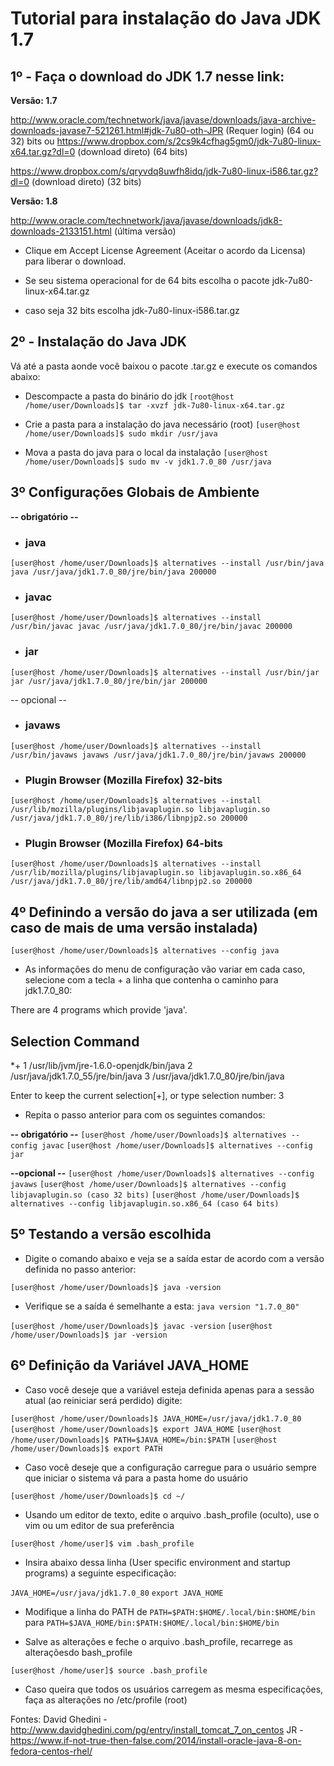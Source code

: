 # Tutorial para instalação do Java JDK 1.7

## 1º - Faça o download do JDK 1.7 nesse link:

**Versão: 1.7**

http://www.oracle.com/technetwork/java/javase/downloads/java-archive-downloads-javase7-521261.html#jdk-7u80-oth-JPR (Requer login) (64 ou 32) bits
ou
https://www.dropbox.com/s/2cs9k4cfhag5gm0/jdk-7u80-linux-x64.tar.gz?dl=0 (download direto) (64 bits)

https://www.dropbox.com/s/qryvdq8uwfh8idq/jdk-7u80-linux-i586.tar.gz?dl=0 (download direto) (32 bits)

**Versão: 1.8**

http://www.oracle.com/technetwork/java/javase/downloads/jdk8-downloads-2133151.html (última versão)

* Clique em Accept License Agreement (Aceitar o acordo da Licensa) para liberar o download.
  
* Se seu sistema operacional for de 64 bits
escolha o pacote jdk-7u80-linux-x64.tar.gz

* caso seja 32 bits 
escolha jdk-7u80-linux-i586.tar.gz

## 2º - Instalação do Java JDK

Vá até a pasta aonde você baixou o pacote .tar.gz e execute os comandos abaixo:

* Descompacte a pasta do binário do jdk
```[root@host /home/user/Downloads]$ tar -xvzf jdk-7u80-linux-x64.tar.gz```

* Crie a pasta para a instalação do java necessário (root)
```[user@host /home/user/Downloads]$ sudo mkdir /usr/java```

* Mova a pasta do java para o local da instalação
```[user@host /home/user/Downloads]$ sudo mv -v jdk1.7.0_80 /usr/java```

## 3º Configurações Globais de Ambiente

**-- obrigatório --**

* ### java
```[user@host /home/user/Downloads]$ alternatives --install /usr/bin/java java /usr/java/jdk1.7.0_80/jre/bin/java 200000```


* ### javac
```[user@host /home/user/Downloads]$ alternatives --install /usr/bin/javac javac /usr/java/jdk1.7.0_80/jre/bin/javac 200000```


* ### jar
```[user@host /home/user/Downloads]$ alternatives --install /usr/bin/jar jar /usr/java/jdk1.7.0_80/jre/bin/jar 200000```

-- opcional --

* ### javaws
```[user@host /home/user/Downloads]$ alternatives --install /usr/bin/javaws javaws /usr/java/jdk1.7.0_80/jre/bin/javaws 200000```

* ### Plugin Browser (Mozilla Firefox) 32-bits
```[user@host /home/user/Downloads]$ alternatives --install /usr/lib/mozilla/plugins/libjavaplugin.so libjavaplugin.so /usr/java/jdk1.7.0_80/jre/lib/i386/libnpjp2.so 200000```

* ### Plugin Browser (Mozilla Firefox) 64-bits
```[user@host /home/user/Downloads]$ alternatives --install /usr/lib/mozilla/plugins/libjavaplugin.so libjavaplugin.so.x86_64 /usr/java/jdk1.7.0_80/jre/lib/amd64/libnpjp2.so 200000```


## 4º Definindo a versão do java a ser utilizada (em caso de mais de uma versão instalada)

```[user@host /home/user/Downloads]$ alternatives --config java```

* As informações do menu de configuração vão variar em cada caso, selecione com a tecla + a linha que contenha o caminho para jdk1.7.0_80:

There are 4 programs which provide 'java'.

  Selection    Command
-----------------------------------------------
*+ 1         /usr/lib/jvm/jre-1.6.0-openjdk/bin/java
   2         /usr/java/jdk1.7.0_55/jre/bin/java
   3         /usr/java/jdk1.7.0_80/jre/bin/java

Enter to keep the current selection[+], or type selection number: 3

* Repita o passo anterior para com os seguintes comandos:

**-- obrigatório --**
```[user@host /home/user/Downloads]$ alternatives --config javac```
```[user@host /home/user/Downloads]$ alternatives --config jar```

**--opcional --**
```[user@host /home/user/Downloads]$ alternatives --config javaws```
```[user@host /home/user/Downloads]$ alternatives --config libjavaplugin.so (caso 32 bits)```
```[user@host /home/user/Downloads]$ alternatives --config libjavaplugin.so.x86_64 (caso 64 bits)```

## 5º Testando a versão escolhida

* Digite o comando abaixo e veja se a saída estar de acordo com a versão definida no passo anterior:

```[user@host /home/user/Downloads]$ java -version```

* Verifique se a saída é semelhante a esta:
```java version "1.7.0_80"```

```[user@host /home/user/Downloads]$ javac -version```
```[user@host /home/user/Downloads]$ jar -version```

## 6º Definição da Variável JAVA_HOME 

* Caso você deseje que a variável esteja definida apenas para a sessão atual (ao reiniciar será perdido) digite:

```[user@host /home/user/Downloads]$ JAVA_HOME=/usr/java/jdk1.7.0_80```
```[user@host /home/user/Downloads]$ export JAVA_HOME```
```[user@host /home/user/Downloads]$ PATH=$JAVA_HOME=/bin:$PATH```
```[user@host /home/user/Downloads]$ export PATH```

* Caso você deseje que a configuração carregue para o usuário sempre que iniciar o sistema vá para a pasta home do usuário

```[user@host /home/user/Downloads]$ cd ~/```

* Usando um editor de texto, edite o arquivo .bash_profile (oculto), use o vim ou um editor de sua preferência 

```[user@host /home/user]$ vim .bash_profile```

* Insira abaixo dessa linha (User specific environment and startup programs) a seguinte especificação:

```JAVA_HOME=/usr/java/jdk1.7.0_80```
```export JAVA_HOME```

* Modifique a linha do PATH de ```PATH=$PATH:$HOME/.local/bin:$HOME/bin``` para ```PATH=$JAVA_HOME/bin:$PATH:$HOME/.local/bin:$HOME/bin```

* Salve as alterações e feche o arquivo .bash_profile, recarrege as alteraçõesdo bash_profile

```[user@host /home/user]$ source .bash_profile```

* Caso queira que todos os usuários carregem as mesma especificações, faça as alterações no /etc/profile (root)

Fontes:
David Ghedini - http://www.davidghedini.com/pg/entry/install_tomcat_7_on_centos
JR - https://www.if-not-true-then-false.com/2014/install-oracle-java-8-on-fedora-centos-rhel/
